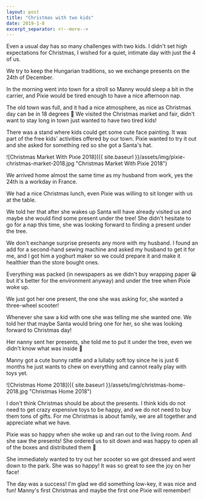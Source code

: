 ```yaml
---
layout: post
title: "Christmas with two kids"
date: 2019-1-8
excerpt_separator: <!--more-->
---
```

Even a usual day has so many challenges with two kids. I didn't set high expectations for Christmas, I wished for a quiet, intimate day with just the 4 of us.
<!--more-->

We try to keep the Hungarian traditions, so we exchange presents on the 24th of December. 

In the morning went into town for a stroll so Manny would sleep a bit in the carrier, and Pixie would be tired enough to have a nice afternoon nap.

The old town was full, and it had a nice atmosphere, as nice as Christmas day can be in 18 degrees 🙂 We visited the Christmas market and fair, didn't want to stay long in town just wanted to have two tired kids!

There was a stand where kids could get some cute face painting. It was part of the free kids' activities offered by our town. Pixie wanted to try it out and she asked for something red so she got a Santa's hat. 

![Christmas Market With Pixie 2018]({{ site.baseurl }}/assets/img/pixie-christmas-market-2018.jpg "Christmas Market With Pixie 2018")

We arrived home almost the same time as my husband from work, yes the 24th is a workday in France. 

We had a nice Christmas lunch, even Pixie was willing to sit longer with us at the table.

We told her that after she wakes up Santa will have already visited us and maybe she would find some present under the tree! She didn't hesitate to go for a nap this time, she was looking forward to finding a present under the tree.

We don't exchange surprise presents any more with my husband. I found an add for a second-hand sewing machine and asked my husband to get it for me, and I got him a yoghurt maker so we could prepare it and make it healthier than the store bought ones.

Everything was packed (in newspapers as we didn't buy wrapping paper 😀 but it's better for the environment anyway)  and under the tree when Pixie woke up.

We just got her one present, the one she was asking for, she wanted a three-wheel scooter! 

Whenever she saw a kid with one she was telling me she wanted one. We told her that maybe Santa would bring one for her, so she was looking forward to Christmas day!

Her nanny sent her presents, she told me to put it under the tree, even we didn't know what was inside 🙂

Manny got a cute bunny rattle and a lullaby soft toy since he is just 6 months he just wants to chew on everything and cannot really play with toys yet.

![Christmas Home 2018]({{ site.baseurl }}/assets/img/christmas-home-2018.jpg "Christmas Home 2018")

I don't think Christmas should be about the presents. I think kids do not need to get crazy expensive toys to be happy, and we do not need to buy them tons of gifts. For me Christmas is about family, we are all together and appreciate what we have. 

Pixie was so happy when she woke up and ran out to the living room. And she saw the presents! She ordered us to sit down and was happy to open all of the boxes and distributed them 🙂 

She immediately wanted to try out her scooter so we got dressed and went down to the park. She was so happy! It was so great to see the joy on her face!

The day was a success! I'm glad we did something low-key, it was nice and fun!
Manny's first Christmas and maybe the first one Pixie will remember! 